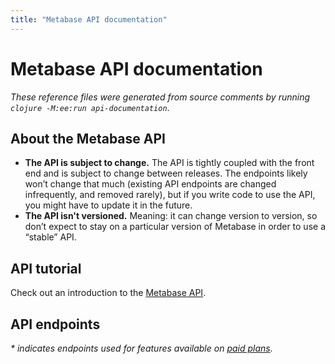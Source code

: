 ```yaml
---
title: "Metabase API documentation"
---
```


# Metabase API documentation

_These reference files were generated from source comments by running `clojure -M:ee:run api-documentation`_.

## About the Metabase API

- **The API is subject to change.** The API is tightly coupled with the front end and is subject to change between releases. The endpoints likely won’t change that much (existing API endpoints are changed infrequently, and removed rarely), but if you write code to use the API, you might have to update it in the future.
- **The API isn't versioned.** Meaning: it can change version to version, so don’t expect to stay on a particular version of Metabase in order to use a “stable” API.

## API tutorial

Check out an introduction to the [Metabase API](https://www.metabase.com/learn/administration/metabase-api.html).

## API endpoints

_* indicates endpoints used for features available on [paid plans](https://www.metabase.com/pricing)._
